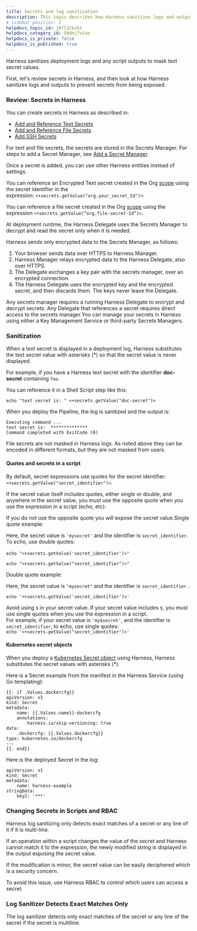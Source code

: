 ```yaml
---
title: Secrets and log sanitization
description: This topic describes how Harness sanitizes logs and outputs to prevent secrets from being exposed.
# sidebar_position: 2
helpdocs_topic_id: j07l1tbx5t
helpdocs_category_id: 59dnj7vtao
helpdocs_is_private: false
helpdocs_is_published: true
---
```


Harness sanitizes deployment logs and any script outputs to mask text secret values.

First, let's review secrets in Harness, and then look at how Harness sanitizes logs and outputs to prevent secrets from being exposed.

### Review: Secrets in Harness

You can create secrets in Harness as described in:

* [Add and Reference Text Secrets](../../secrets/2-add-use-text-secrets.md)
* [Add and Reference File Secrets](../../secrets/3-add-file-secrets.md)
* [Add SSH Secrets](../../secrets/4-add-use-ssh-secrets.md)

For text and file secrets, the secrets are stored in the Secrets Manager. For steps to add a Secret Manager, see [Add a Secret Manager](../../secrets/Secrets-Management/5-add-secrets-manager.md).

Once a secret is added, you can use other Harness entities instead of settings.

You can reference an Encrypted Text secret created in the Org [scope](/docs/platform/role-based-access-control/rbac-in-harness#permissions-hierarchy-scopes) using the secret identifier in the expression: `<+secrets.getValue("org.your_secret_Id")>`.

You can reference a file secret created in the Org [scope](/docs/platform/role-based-access-control/rbac-in-harness#permissions-hierarchy-scopes) using the expression `<+secrets.getValue(“org.file-secret-Id”)>`.

At deployment runtime, the Harness Delegate uses the Secrets Manager to decrypt and read the secret only when it is needed.

Harness sends only encrypted data to the Secrets Manager, as follows: 

1. Your browser sends data over HTTPS to Harness Manager.
2. Harness Manager relays encrypted data to the Harness Delegate, also over HTTPS.
3. The Delegate exchanges a key pair with the secrets manager, over an encrypted connection.
4. The Harness Delegate uses the encrypted key and the encrypted secret, and then discards them. The keys never leave the Delegate.

Any secrets manager requires a running Harness Delegate to encrypt and decrypt secrets. Any Delegate that references a secret requires direct access to the secrets manager.You can manage your secrets in Harness using either a Key Management Service or third-party Secrets Managers.

### Sanitization

When a text secret is displayed in a deployment log, Harness substitutes the text secret value with asterisks (\*) so that the secret value is never displayed.​

For example, if you have a Harness text secret with the identifier **doc-secret** containing `foo`.​

You can reference it in a Shell Script step like this:​


```
echo "text secret is: " <+secrets.getValue("doc-secret")>
```
When you deploy the Pipeline, the log is sanitized and the output is:​


```
Executing command ...  
text secret is:  **************  
Command completed with ExitCode (0)​
```
File secrets are not masked in Harness logs. As noted above they can be encoded in different formats, but they are not masked from users.​

#### Quotes and secrets in a script

By default, secret expressions use quotes for the secret identifier:​ `<+secrets.getValue("secret_identifier")>`.

If the secret value itself includes quotes, either single or double, and anywhere in the secret value, you must use the opposite quote when you use the expression in a script (echo, etc).​

If you do not use the opposite quote you will expose the secret value.​Single quote example:​

Here, the secret value is `'mysecret'` and the identifier is `secret_identifier`.​ To echo, use double quotes:

`echo "<+secrets.getValue('secret_identifier')>"`​

`echo "<+secrets.getValue("secret_identifier")>"​​`

Double quote example:​

Here, the secret value is `"mysecret"` and the identifier is `secret_identifier` .​

`echo '<+secrets.getValue('secret_identifier')>'`

Avoid using `$` in your secret value. ​If your secret value includes `$`, you must use single quotes when you use the expression in a script.  
For example, if your secret value is `'my$secret'`, and the identifier is `secret_identifier`, to echo, use single quotes:  
`echo '<+secrets.getValue("secret_identifier")>'`

#### Kubernetes secret objects

When you deploy a [Kubernetes Secret object](https://kubernetes.io/docs/concepts/configuration/secret/) using Harness, Harness substitutes the secret values with asterisks (\*).​

Here is a Secret example from the manifest in the Harness Service (using Go templating):​


```
{{- if .Values.dockercfg}}​  
apiVersion: v1  
kind: Secret  
metadata:  
    name: {{.Values.name}}-dockercfg  
    annotations:  
        harness.io/skip-versioning: true  
data:  
    .dockercfg: {{.Values.dockercfg}}  
type: kubernetes.io/dockercfg  
---  
{{- end}}
```
Here is the deployed Secret in the log:​


```
apiVersion: v1​  
kind: Secret  
metadata:  
    name: harness-example  
stringData:  
    key2: '***'
```
### Changing Secrets in Scripts and RBAC

Harness log sanitizing only detects exact matches of a secret or any line of it if it is multi-line.

If an operation within a script changes the value of the secret and Harness cannot match it to the expression, the newly modified string is displayed in the output exposing the secret value.​

If the modification is minor, the secret value can be easily deciphered which is a security concern.

To avoid this issue, use Harness RBAC to control which users can access a secret.​

### Log Sanitizer Detects Exact Matches Only

The log sanitizer detects only exact matches of the secret or any line of the secret if the secret is multiline.
